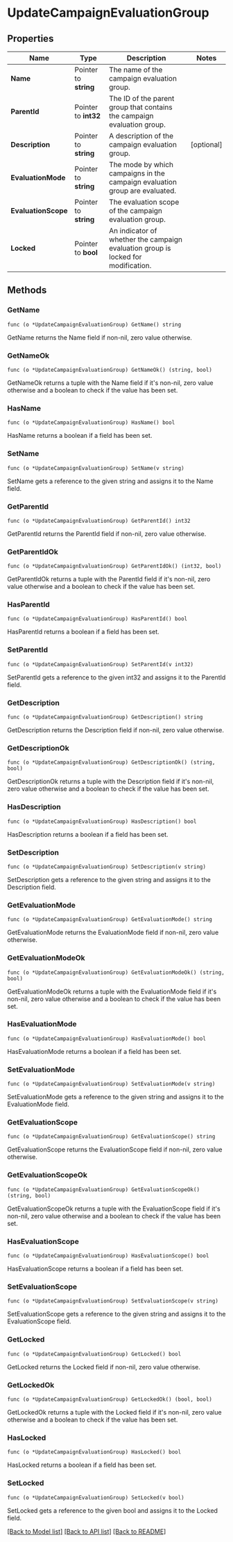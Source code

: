 # UpdateCampaignEvaluationGroup

## Properties

Name | Type | Description | Notes
------------ | ------------- | ------------- | -------------
**Name** | Pointer to **string** | The name of the campaign evaluation group. | 
**ParentId** | Pointer to **int32** | The ID of the parent group that contains the campaign evaluation group. | 
**Description** | Pointer to **string** | A description of the campaign evaluation group. | [optional] 
**EvaluationMode** | Pointer to **string** | The mode by which campaigns in the campaign evaluation group are evaluated. | 
**EvaluationScope** | Pointer to **string** | The evaluation scope of the campaign evaluation group. | 
**Locked** | Pointer to **bool** | An indicator of whether the campaign evaluation group is locked for modification. | 

## Methods

### GetName

`func (o *UpdateCampaignEvaluationGroup) GetName() string`

GetName returns the Name field if non-nil, zero value otherwise.

### GetNameOk

`func (o *UpdateCampaignEvaluationGroup) GetNameOk() (string, bool)`

GetNameOk returns a tuple with the Name field if it's non-nil, zero value otherwise
and a boolean to check if the value has been set.

### HasName

`func (o *UpdateCampaignEvaluationGroup) HasName() bool`

HasName returns a boolean if a field has been set.

### SetName

`func (o *UpdateCampaignEvaluationGroup) SetName(v string)`

SetName gets a reference to the given string and assigns it to the Name field.

### GetParentId

`func (o *UpdateCampaignEvaluationGroup) GetParentId() int32`

GetParentId returns the ParentId field if non-nil, zero value otherwise.

### GetParentIdOk

`func (o *UpdateCampaignEvaluationGroup) GetParentIdOk() (int32, bool)`

GetParentIdOk returns a tuple with the ParentId field if it's non-nil, zero value otherwise
and a boolean to check if the value has been set.

### HasParentId

`func (o *UpdateCampaignEvaluationGroup) HasParentId() bool`

HasParentId returns a boolean if a field has been set.

### SetParentId

`func (o *UpdateCampaignEvaluationGroup) SetParentId(v int32)`

SetParentId gets a reference to the given int32 and assigns it to the ParentId field.

### GetDescription

`func (o *UpdateCampaignEvaluationGroup) GetDescription() string`

GetDescription returns the Description field if non-nil, zero value otherwise.

### GetDescriptionOk

`func (o *UpdateCampaignEvaluationGroup) GetDescriptionOk() (string, bool)`

GetDescriptionOk returns a tuple with the Description field if it's non-nil, zero value otherwise
and a boolean to check if the value has been set.

### HasDescription

`func (o *UpdateCampaignEvaluationGroup) HasDescription() bool`

HasDescription returns a boolean if a field has been set.

### SetDescription

`func (o *UpdateCampaignEvaluationGroup) SetDescription(v string)`

SetDescription gets a reference to the given string and assigns it to the Description field.

### GetEvaluationMode

`func (o *UpdateCampaignEvaluationGroup) GetEvaluationMode() string`

GetEvaluationMode returns the EvaluationMode field if non-nil, zero value otherwise.

### GetEvaluationModeOk

`func (o *UpdateCampaignEvaluationGroup) GetEvaluationModeOk() (string, bool)`

GetEvaluationModeOk returns a tuple with the EvaluationMode field if it's non-nil, zero value otherwise
and a boolean to check if the value has been set.

### HasEvaluationMode

`func (o *UpdateCampaignEvaluationGroup) HasEvaluationMode() bool`

HasEvaluationMode returns a boolean if a field has been set.

### SetEvaluationMode

`func (o *UpdateCampaignEvaluationGroup) SetEvaluationMode(v string)`

SetEvaluationMode gets a reference to the given string and assigns it to the EvaluationMode field.

### GetEvaluationScope

`func (o *UpdateCampaignEvaluationGroup) GetEvaluationScope() string`

GetEvaluationScope returns the EvaluationScope field if non-nil, zero value otherwise.

### GetEvaluationScopeOk

`func (o *UpdateCampaignEvaluationGroup) GetEvaluationScopeOk() (string, bool)`

GetEvaluationScopeOk returns a tuple with the EvaluationScope field if it's non-nil, zero value otherwise
and a boolean to check if the value has been set.

### HasEvaluationScope

`func (o *UpdateCampaignEvaluationGroup) HasEvaluationScope() bool`

HasEvaluationScope returns a boolean if a field has been set.

### SetEvaluationScope

`func (o *UpdateCampaignEvaluationGroup) SetEvaluationScope(v string)`

SetEvaluationScope gets a reference to the given string and assigns it to the EvaluationScope field.

### GetLocked

`func (o *UpdateCampaignEvaluationGroup) GetLocked() bool`

GetLocked returns the Locked field if non-nil, zero value otherwise.

### GetLockedOk

`func (o *UpdateCampaignEvaluationGroup) GetLockedOk() (bool, bool)`

GetLockedOk returns a tuple with the Locked field if it's non-nil, zero value otherwise
and a boolean to check if the value has been set.

### HasLocked

`func (o *UpdateCampaignEvaluationGroup) HasLocked() bool`

HasLocked returns a boolean if a field has been set.

### SetLocked

`func (o *UpdateCampaignEvaluationGroup) SetLocked(v bool)`

SetLocked gets a reference to the given bool and assigns it to the Locked field.


[[Back to Model list]](../README.md#documentation-for-models) [[Back to API list]](../README.md#documentation-for-api-endpoints) [[Back to README]](../README.md)


